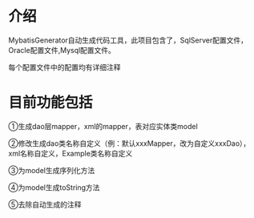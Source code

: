 # 介绍
MybatisGenerator自动生成代码工具，此项目包含了，SqlServer配置文件，Oracle配置文件,Mysql配置文件。

每个配置文件中的配置均有详细注释

# 目前功能包括
①生成dao层mapper，xml的mapper，表对应实体类model

②修改生成dao类名称自定义（例：默认xxxMapper，改为自定义xxxDao），xml名称自定义，Example类名称自定义

③为model生成序列化方法

④为model生成toString方法

⑤去除自动生成的注释
